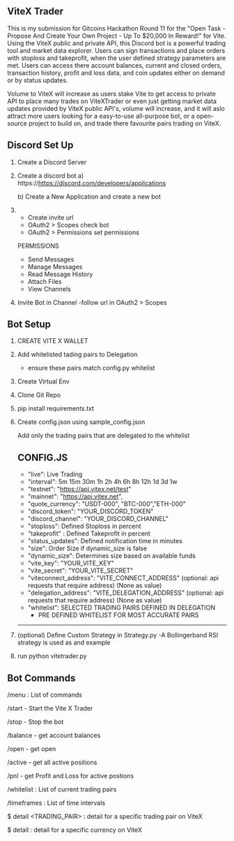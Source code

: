 ViteX Trader
------------
This is my submission for Gitcoins Hackathon Round 11 for the "Open Task - Propose And Create Your Own Project - Up To $20,000 In Reward!" for Vite.
Using the ViteX public and private API, this Discord bot is a powerful trading tool and market data explorer. Users can sign transactions and place orders with stoploss and takeprofit, when the user defined strategy parameters are met. Users can access there account balances, current and closed orders, transaction history, profit and loss data, and coin updates either on demand or by status updates.

Volume to ViteX will increase as users stake Vite to get access to private API to place many trades on ViteXTrader or even just getting market data updates provided by ViteX public API's, volume will increase, and it will aslo attract more users looking for a easy-to-use all-purpose bot, or a open-source project to build on, and trade there favourite pairs trading on ViteX.

Discord Set Up
-
1. Create a Discord Server
2. Create a discord bot
    a) https://https://discord.com/developers/applications

    b) Create a New Application and create a new bot
    
3.  - Create invite url
    - OAuth2 > Scopes check bot
    - OAuth2 > Permissions set permissions
    
    PERMISSIONS
    
    - Send Messages
    - Manage Messages
    - Read Message History
    - Attach Files
    - View Channels
    
4. Invite Bot in Channel
    -follow url in OAuth2 > Scopes
    

Bot Setup
-

1. CREATE VITE X WALLET

2. Add whitelisted tading pairs to Delegation
    - ensure these pairs match config.py whitelist 
3. Create Virtual Env
4. Clone Git Repo
5. pip install requirements.txt
6. Create config.json using sample_config.json

     Add only the trading pairs that are delegated to the whitelist
     
    CONFIG.JS
    ---------
    - "live": Live Trading
    - "interval": 5m 15m 30m 1h 2h 4h 6h 8h 12h 1d 3d 1w
    - "testnet": "https://api.vitex.net/test"
    - "mainnet": "https://api.vitex.net",
    - "quote_currency": "USDT-000", "BTC-000","ETH-000"
    - "discord_token": "YOUR_DISCORD_TOKEN"
    - "discord_channel": "YOUR_DISCORD_CHANNEL"
    - "stoploss": Defined Stoploss in percent
    - "takeprofit" : Defined Takeprofit in percent
    - "status_updates": Defined notification time in minutes
    - "size": Order Size if dynamic_size is false
    - "dynamic_size": Determines size based on available funds
    - "vite_key": "YOUR_VITE_KEY"
    - "vite_secret": "YOUR_VITE_SECRET"
    - "viteconnect_address": "VITE_CONNECT_ADDRESS"     (optional: api requests that require address) (None as value)
    - "delegation_address": "VITE_DELEGATION_ADDRESS"   (optional: api requests that require address) (None as value)
    - "whitelist": SELECTED TRADING PAIRS DEFINED IN DELEGATION
        - PRE DEFINED WHITELIST FOR MOST ACCURATE PAIRS

    -------------
    
7. (optional) Define Custom Strategy in Strategy.py 
    -A Bollingerband RSI strategy is used as and example

8. run python vitetrader.py


Bot Commands
------------

/menu : List of commands

/start - Start the Vite X Trader

/stop - Stop the bot

/balance - get account balances

/open - get open 

/active - get all active positions

/pnl - get Profit and Loss for active postions

/whitelist : List of current trading pairs

/timeframes : List of time intervals

$ detail <TRADING_PAIR>  :  detail for a specific trading pair on ViteX

$ detail <SYMBOL>  :  detail for a specific currency on ViteX
